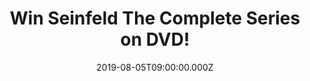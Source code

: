 ---
campaign-uuid: "c-b86fc74e-24cf-41ce-a472-b4d1d0a5c6e0"
type: "Competition"
category: "Gifts"
date: "2019-08-05T09:00:00.000Z"
end-date: "2019-09-05T23:59:00.000Z"
disable-form: false
is_promoted: false
has_entry_page: true
title: "Win Seinfeld The Complete Series on DVD!"
competition-description: "<p>We are giving away The Complete Series 1 to 9 Box Set\
  \ containing all nine seasons of the hugely popular US comedy series: Seinfeld to\
  \ one lucky member to win! Packed with hilarious bonus features created in partnership\
  \ with Jerry Seinfeld.</p>\n<p>Does it sound like the best plan of your weekend?\
  \ Click below for a chance to win.</p>\n"
hero-header: "Win Seinfeld The Complete Series on DVD!"
terms-confirmation: "N/A"
banner-img: "https://assets.expresslyapp.com/asset-bc3775c0-6cd9-4f02-ab6c-8ed3c96afa51.jpg"
logo-left-href: "aaa.nme.com"
logo-left-image: "https://assets.expresslyapp.com/asset-49b10cb1-cd57-4b9b-a8ef-0eb582ca6c5b.jpg"
logo-left-title: "NMEAAA"
bg-image-hero: "https://assets.expresslyapp.com/asset-63563d6f-1676-4c98-8fc6-8c2ae144d150.jpg"
bg-image-first: "https://assets.expresslyapp.com/asset-b882df96-da18-4866-98cc-daa526ddcdb3.jpg"
section1-content: "<p>The Complete Series 1 to 9 Box Set contains all nine seasons\
  \ of the hugely popular US comedy series that's famously about nothing! Following\
  \ the events of a group of friends: Jerry Seinfeld, a stand-up comedian who questions\
  \ every bizarre tid-bit about life; Elaine Benes (Julia Louis-Dreyfus), a flashy\
  \ woman and book editor who is not afraid to speak her mind; Cosmo Kramer (Michael\
  \ Richards), an extremely eccentric, lanky goofball and George Costanza (Jason Alexander),\
  \ a hard-luck member of the New York Yankees organisation; this critics favourite\
  \ and cultural phenomenon is a must have for all fans.</p>\n<p>Enter the form below\
  \ and it could be coming home with you!</p>\n"
entry-title: "Win Seinfeld The Complete Series on DVD!"
entry-content: "<p>Enter the draw to win Seinfeld The Complete Series on DVD by completing\
  \ the form below before 23:59 on the 5th of September 2019.</p>\n"
has-winner: true
winner-title: "CONGRATULATIONS to Jane C. who won the complete series of Seindfeld!"
winner-banner: "https://assets.expresslyapp.com/asset-7e3c21a6-97ef-4070-baa0-26018540401e.jpg"
prize-description: "Seinfeld The Complete Series on DVD"
special-conditions: "Multiple entries are allowed up to one every day.\r\n\r\nThis\
  \ competition is also available on: http://club.expressly.io/competitons/seinfeld-complete-series-dvd-giveaway"
country-restrictions:
- "GB"
---